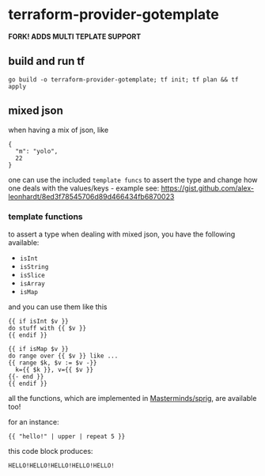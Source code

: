 # terraform-provider-gotemplate
__FORK! ADDS MULTI TEPLATE SUPPORT__

## build and run tf
```
go build -o terraform-provider-gotemplate; tf init; tf plan && tf apply
```

## mixed json

when having a mix of json, like
```
{
  "m": "yolo",
  22
}
```

one can use the included `template funcs` to assert the type and change how one deals with the values/keys - example see:
https://gist.github.com/alex-leonhardt/8ed3f78545706d89d466434fb6870023

### template functions

to assert a type when dealing with mixed json, you have the following available:
- `isInt`
- `isString`
- `isSlice`
- `isArray`
- `isMap`

and you can use them like this

```
{{ if isInt $v }}
do stuff with {{ $v }}
{{ endif }}

{{ if isMap $v }}
do range over {{ $v }} like ...
{{ range $k, $v := $v -}}
  k={{ $k }}, v={{ $v }}
{{- end }}
{{ endif }}
```

all the functions, which are implemented in [Masterminds/sprig](https://github.com/Masterminds/sprig), are available too!

for an instance:

```
{{ "hello!" | upper | repeat 5 }}
```

this code block produces:

```
HELLO!HELLO!HELLO!HELLO!HELLO!
```



